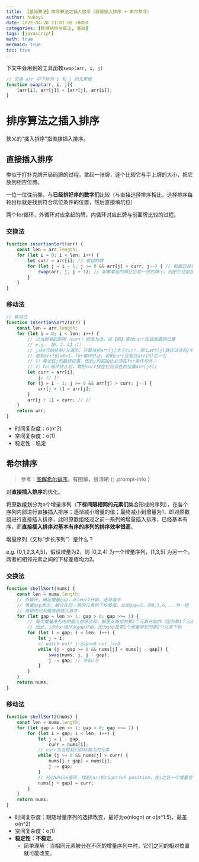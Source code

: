 ```yaml
---
title: 【基础算法】排序算法之插入排序（直接插入排序 + 希尔排序）
author: hukeyi
date: 2022-04-28 21:01:00 +0800
categories: [数据结构与算法, 基础]
tags: [javascript]
math: true
mermaid: true
toc: true
---
```


下文中会用到的工具函数`swap(arr, i, j)`

```javascript
// 交换 arr 中下标为 i 和 j 的元素值
function swap(arr, i, j){
    [arr[i], arr[j]] = [arr[j], arr[i]];
}
```

# 排序算法之插入排序

狭义的“插入排序”指直接插入排序。

## 直接插入排序

类似于打扑克牌开局码牌的过程，拿起一张牌，逐个比较它与手上牌的大小，把它放到相应位置。

一位一位往前挪，与**已经排好序的数字们**比较（与直接选择排序相比，选择排序每轮目标就是找到符合坑位条件的位置，然后直接填坑位）

两个for循环，外循环对应拿起的牌，内循环对应此牌与前面牌比较的过程。

### 交换法

```javascript
function insertionSort(arr) {
    const len = arr.length;
    for (let i = 0; i < len; i++) {
        let curr = arr[i]; // 拿起的牌
        for (let j = i - 1; j >= 0 && arr[j] > curr; j--) { // 前面已经拿起排过位置的牌
            swap(arr, j, j + 1); // 如果拿起的牌比它前一位的牌小，则把它往前挪
        }
    }
}
```

### 移动法

```javascript
// 移动法
function insertionSort2(arr) {
    const len = arr.length;
    for (let i = 0; i < len; i++) {
        // 以当前拿起的牌（curr）的值为准，往【前】查找curr应该放置的位置
        // e.g. 【0，2，4】（1）...
        // j从4开始往前/左遍历，只要当前arr[j]大于curr，那么arr[j]就应该往后/右挪
        // 直到arr[0]=0<1，for循环终止，说明curr应放在arr[0]后一位
        // 1）需记住j的最终位置，因此j的初始化必须在for条件句外；
        // 2）for循环终止后，需把curr放在它应该在的位置arr[j+1]
        let curr = arr[i],
            j; // 1）
        for (j = i - 1; j >= 0 && arr[j] > curr; j--) {
            arr[j + 1] = arr[j];
        }
        arr[j + 1] = curr; // 2）
    }
    return arr;
}
```

- 时间复杂度：o(n^2)
- 空间复杂度：o(1)
- 稳定性：稳定

## 希尔排序

> 参考：[图解希尔排序](https://www.cnblogs.com/chengxiao/p/6104371.html)。有图解，很清晰
{: .prompt-info } 

对**直接插入排序**的优化。

将原数组划分为n个增量序列（**下标间隔相同的元素们**集合形成的序列），在各个序列内部进行直接插入排序；逐渐减小增量的值；最终减小到增量为1，即对原数组进行直接插入排序，此时原数组经过之前一系列的增量插入排序，已经基本有序，而**直接插入排序对基本有序的序列的排序效率很高**。

增量序列（又称“步长序列”）是什么？

e.g. [0,1,2,3,4,5]，假设增量为2，则 [0,2,4] 为一个增量序列，[1,3,5] 为另一个，两者的相邻元素之间的下标差值均为2。

### 交换法

```javascript
function shellSort(nums) {
    const len = nums.length;
    // 外循环，确定增量gap，从len/2开始，逐渐减半
    // 增量gap表示，被分在同一组的元素的下标差值，比如gap=3，则0,3,6,...为一组
    // 每组内分别做直接插入排序
    for (let gap = len >> 1; gap > 0; gap >>= 1) {
        // 每次增量序列内的插入排序比较，都是从每组的第2个元素开始的（因为第1个元素是一个单元素数组，自然有序
        // 因此，i的for循环从gap开始，因为gap是第1个增量序列的第2个元素下标
        for (let i = gap; i < len; i++) {
            let j = i;
            // watch out! j-gap>=0 not j>=0
            while (j - gap >= 0 && nums[j] < nums[j - gap]) {
                swap(nums, j, j - gap);
                j -= gap; // 往前/左
            }
        }
    }
    return nums;
}
```

### 移动法

```javascript
function shellSort2(nums) {
    const len = nums.length;
    for (let gap = len >> 1; gap > 0; gap >>= 1) {
        for (let i = gap; i < len; i++) {
            let j = i - gap,
                curr = nums[i];
            // curr为当前我们目标插入的元素
            while (j >= 0 && nums[j] > curr) {
                nums[j + gap] = nums[j];
                j -= gap;
            }
            // 经过while循环，找到curr的rightful position，在j之后一个增量位
            nums[j + gap] = curr;
        }
    }
    return nums;
}
```

- 时间复杂度：跟随增量序列的选择改变，最好为o(nlogn) or o(n^1.5)，最差o(n^2)
- 空间复杂度：o(1)
- **稳定性：不稳定**。
  - 简单理解：当相同元素被分在不同的增量序列中时，它们之间的相对位置就可能改变。